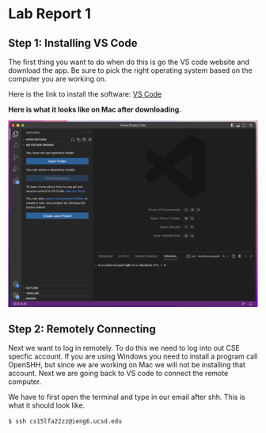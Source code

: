 # Lab Report 1

## Step 1: Installing VS Code

The first thing you want to do when do this is go the VS code website and download the app. Be 
sure to pick the right operating system based on the computer you are working on. 

Here is the link to install the software: [VS Code](https://code.visualstudio.com/download)

**Here is what it looks like on Mac after downloading.**

![Image](downloadvscode.png)


## Step 2: Remotely Connecting

Next we want to log in remotely. To do this we need to log into out CSE specfic account. If you are using Windows you need to install a program call OpenSHH, but since we are working on Mac we will not be installing that account. Next we are going back to VS code to connect the remote computer. 

We have to first open the terminal and type in our email after shh. This is what it should look like. 

`$ ssh cs15lfa22zz@ieng6.ucsd.edu`  









